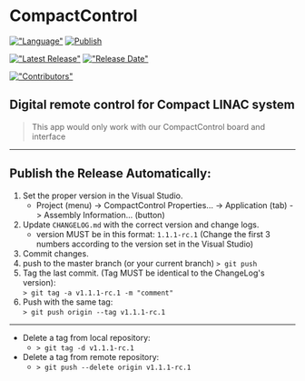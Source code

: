 # CompactControl

[!["Language"](https://img.shields.io/github/languages/top/saeeddiscovery/CompactControl.svg)](https://docs.microsoft.com/en-us/dotnet/csharp)
[![Publish](https://github.com/saeeddiscovery/CompactControl/workflows/Publish/badge.svg?branch=master)](https://github.com/saeeddiscovery/CompactControl/runs/549304837?check_suite_focus=true)

[!["Latest Release"](https://img.shields.io/github/v/release/saeeddiscovery/CompactControl.svg)](https://github.com/saeeddiscovery/CompactControl/releases/latest)
[!["Release Date"](https://img.shields.io/github/release-date/saeeddiscovery/CompactControl.svg)](https://github.com/saeeddiscovery/CompactControl/releases/latest)

[!["Contributors"](https://img.shields.io/github/contributors/saeeddiscovery/CompactControl.svg)](https://github.com/saeeddiscovery/CompactControl/graphs/contributors)



## Digital remote control for Compact LINAC system

> This app would only work with our CompactControl board and interface

-------------------------
## Publish the Release Automatically:

1. Set the proper version in the Visual Studio.
    - Project (menu) -> CompactControl Properties... -> Application (tab) -> Assembly Information... (button)
2. Update ```CHANGELOG.md``` with the correct version and change logs.
    - version MUST be in this format: ```1.1.1-rc.1``` (Change the first 3 numbers according to the version set in the Visual Studio)
3. Commit changes.
4. push to the master branch (or your current branch)
    ```> git push```
5. Tag the last commit. (Tag MUST be identical to the ChangeLog's version):  
    ```> git tag -a v1.1.1-rc.1 -m "comment"```
6. Push with the same tag:   
    ```> git push origin --tag v1.1.1-rc.1```

-------------------------
- Delete a tag from local repository: 
    - ```> git tag -d v1.1.1-rc.1```
- Delete a tag from remote repository: 
    - ```> git push --delete origin v1.1.1-rc.1```

